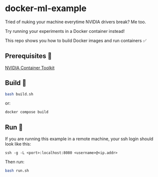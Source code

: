 # docker-ml-example
Tried of nuking your machine everytime NVIDIA drivers break? Me too. 

Try running your experiments in a Docker container instead!

This repo shows you how to build Docker images and run containers ✅

## Prerequisites 🐳

[NVIDIA Container Toolkit](https://docs.nvidia.com/datacenter/cloud-native/container-toolkit/install-guide.html)

## Build 🔨

```bash
bash build.sh
```
or:
```bash
docker compose build
```

## Run 🚀

If you are running this example in a remote machine, 
your ssh login should look like this:

`ssh -g -L <port>:localhost:8080 <username>@<ip.addr>`

Then run:

```bash
bash run.sh
```
